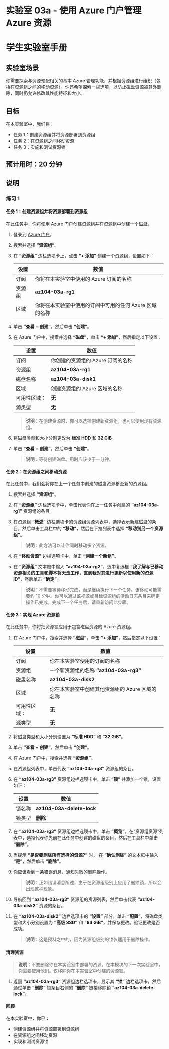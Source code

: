 ﻿---
lab:
    title: '03a - 使用 Azure 门户管理 Azure 资源'
    module: '模块 03 - Azure 管理'
---

# 实验室 03a - 使用 Azure 门户管理 Azure 资源
# 学生实验室手册

## 实验室场景

你需要探索与资源预配相关的基本 Azure 管理功能，并根据资源组进行组织（包括在资源组之间的移动资源）。你还希望探索一些选项，以防止磁盘资源被意外删除，同时仍允许修改其性能特征和大小。

## 目标

在本实验室中，我们将：

+ 任务 1：创建资源组并将资源部署到资源组
+ 任务 2：在资源组之间移动资源
+ 任务 3：实施和测试资源锁

## 预计用时：20 分钟

## 说明

### 练习 1

#### 任务 1：创建资源组并将资源部署到资源组

在此任务中，你将使用 Azure 门户创建资源组并在资源组中创建一个磁盘。

1. 登录到 [Azure 门户](https://portal.azure.com)。

1. 搜索并选择 **“资源组”**。 

1. 在 **“资源组”** 边栏选项卡上，点击 **“+ 添加”** 创建一个资源组，设置如下：

    |设置|数值|
    |---|---|
    |订阅| 你将在本实验室中使用的 Azure 订阅的名称 |
    |资源组| **az104-03a-rg1**|
    |区域| 你将在本实验室中使用的订阅中可用的任何 Azure 区域的名称 |

1. 单击 **“查看 + 创建”**，然后单击 **“创建”**。

1. 在 Azure 门户中，搜索并选择 **“磁盘”**，单击 **“+ 添加”**，然后指定以下设置：

    |设置|数值|
    |---|---|
    |订阅| 你创建的资源组的 Azure 订阅的名称 |
    |资源组| **az104-03a-rg1** |
    |磁盘名称| **az104-03a-disk1** |
    |区域| 创建资源组的 Azure 区域的名称 |
    |可用性区域：| **无** |
    |源类型| **无** |

    >**说明**：在创建资源时，你可以选择创建新资源组，也可以使用现有资源组。

1. 将磁盘类型和大小分别更改为 **标准 HDD** 和 **32 GiB**。

1. 单击 **“查看 + 创建”**，然后单击 **“创建”**。

    >**说明**：等待创建磁盘。用时应该少于一分钟。

#### 任务 2：在资源组之间移动资源 

在此任务中，我们会将你在上一个任务中创建的磁盘资源移至新的资源组。 

1. 搜索并选择 **“资源组”**。 

1. 在 **“资源组”** 边栏选项卡中，单击代表你在上一任务中创建的 **“az104-03a-rg1”** 资源组的条目。

1. 在资源组 **“概述”** 边栏选项卡的资源组资源列表中，选择表示新建磁盘的条目，然后单击工具栏中的 **“移动”**，然后在下拉列表中选择 **“移动到另一个资源组”**。

    >**说明**：此方法可以让你同时移动多个资源。 

1. 在 **“移动资源”** 边栏选项卡中，单击 **“创建一个新组”**。

1. 在 **“资源组”** 文本框中输入 **“az104-03a-rg2”**，选中复选框 **“我了解与已移动资源相关的工具和脚本将无法工作，直到我对其进行更新以使用新的资源 ID”**，然后单击 **“确定”**。

    >**说明**：不需要等待移动完成，而是继续执行下一个任务。该移动可能需要约 10 分钟。你可以通过监视源或目标资源组的活动日志条目来确定操作已完成。完成下一个任务后，请重新访问此步骤。

#### 任务 3：实现 Azure 资源锁

在此任务中，你将把资源锁应用于包含磁盘资源的 Azure 资源组。

1. 在 Azure 门户中，搜索并选择 **“磁盘”**，单击 **“+ 添加”**，然后指定以下设置：

    |设置|数值|
    |---|---|
    |订阅| 你在本实验室使用的订阅的名称 |
    |资源组| 一个新资源组的名称 **“az104-03a-rg3”** |
    |磁盘名称| **az104-03a-disk2** |
    |区域| 你在本实验室中创建其他资源组的 Azure 区域的名称 |
    |可用性区域：| **无** |
    |源类型| **无** |

1. 将磁盘类型和大小分别设置为 **“标准 HDD”** 和 **“32 GiB”**。

1. 单击 **“查看 + 创建”**，然后单击 **“创建”**。

1. 在 Azure 门户中，搜索并选择 **“资源组”**。 

1. 在资源组列表中，单击代表 **“az104-03a-rg3”** 资源组的条目。

1. 在 **“az104-03a-rg3”** 资源组边栏选项卡中，单击 **“锁”** 并添加一个锁，设置如下：

    |设置|数值|
    |---|---|
    |锁名称| **az104-03a-delete-lock** |
    |锁类型| **删除** |

1. 在 **“az104-03a-rg3”** 资源组边栏选项卡中，单击 **“概览”**，在“资源组资源”列表中，选择代表你先前在此任务中创建的磁盘的条目，然后在工具栏中单击 **“删除”**。 

1. 当提示 **“是否要删除所有选择的资源?”** 时， 在 **“确认删除”** 的文本框中输入 **“是”**，然后单击 **“删除”**。

1. 你应该看到一条错误消息，通知失败的删除操作。 

    >**说明**：正如错误消息所述，由于在资源组级别上应用了删除锁，所以会出现这种现象。

1. 导航回到 **“az104-03a-rg3”** 资源组的资源列表，然后单击代表 **“az104-03a-disk2”** 资源的条目。 

1. 在 **“az104-03a-disk2”** 边栏选项卡的 **“设置”** 部分，单击 **“配置”**，将磁盘类型和大小分别设置为 **“高级 SSD”** 和 **“64 GiB”**，并保存更改。验证更改是否成功。

    >**说明**：这是预料之中的，因为资源组级别的锁仅适用于删除操作。 

#### 清理资源

   >**说明**：不要删除你在本实验室中部署的资源。在本模块的下一次实验室中，你需要使用他们。仅移除你在本实验室中创建的资源锁。

1. 返回 **“az104-03a-rg3”** 资源组边栏选项卡，显示其 **“锁”** 边栏选项卡，然后通过单击 **“删除”** 锁条目右侧的 **“删除”** 链接移除锁 **“az104-03a-delete-lock”**。

#### 回顾

在本实验室中，你已：

- 创建资源组并将资源部署到资源组
- 在资源组之间移动资源
- 实现和测试资源锁